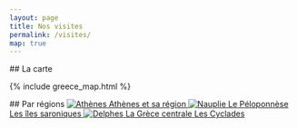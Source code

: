 ```yaml
---
layout: page
title: Nos visites
permalink: /visites/
map: true
---
```


<div class="section" markdown="1">
## La carte

{% include greece_map.html %}
</div>


<div class="section" markdown="1">
## Par régions

  <a class="visit-page-link" href="attique/index.html">
    <img src="/assets/images/athenes.jpeg" alt="Athènes" />
    <span>Athènes et sa région</span>
  </a>

  <a class="visit-page-link" href="peloponnese/index.html">
    <img src="/assets/images/nauplie.jpeg" alt="Nauplie" />
    <span>Le Péloponnèse</span>
  </a>

  <a class="visit-page-link" href="saroniques/index.html">
    <span>Les îles saroniques</span>
  </a>

  <a class="visit-page-link" href="centrale/index.html">
    <img src="/assets/images/delphes.jpeg" alt="Delphes" />
    <span>La Grèce centrale</span>
  </a>

  <a class="visit-page-link" href="cyclades/index.html">
    <span>Les Cyclades</span>
  </a>
</div>
